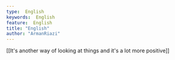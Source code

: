 ```yaml
---
type:  English
keywords:  English
feature:  English
title: "English"
author: "ArmanRiazi"
---
```



 [[It's another way of looking at things and it's a lot more positive]] 